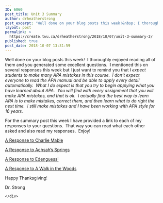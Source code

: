 ```yaml
---
ID: 6060
post_title: Unit 3 Summary
author: drheatherstrong
post_excerpt: 'Well done on your blog posts this week!&nbsp; I thoroughly enjoyed reading all of them and you generated some excellent questions.&nbsp; I mentioned this on several responses this week but I just want to remind you that I expect students to make many APA mistakes in this course.&nbsp; I don&rsquo;t expect everyone to read the [&hellip;]'
layout: post
permalink: >
  https://create.twu.ca/drheatherstrong/2018/10/07/unit-3-summary-2/
published: true
post_date: 2018-10-07 13:31:59
---
```

Well done on your blog posts this week!  I thoroughly enjoyed reading all of them and you generated some excellent questions.  I mentioned this on several responses this week but I just want to remind you that <em>I expect students to make many APA mistakes in this course.  I don’t expect everyone to read the APA manual and be able to apply every detail automatically.  What I do expect is that you try to begin applying what you have learned about APA.  You will find with every assignment that you will make APA mistakes, and that is ok.  I actually find the best way to learn APA is to make mistakes, correct them, and then learn what to do right the next time.  I still make mistakes and I have been working with APA style for 16 years. </em>

For the summary post this week I have provided a link to each of my responses to your questions.  That way you can read what each other asked and also read my responses.  Enjoy!

<a href="https://create.twu.ca/drheatherstrong/2018/10/07/response-to-charlie-mable/">A Response to Charlie Mable</a>

<a href="https://create.twu.ca/drheatherstrong/2018/10/07/response-to-achsahs-springs/">A Response to Achsah&#8217;s Springs</a>

<a href="https://create.twu.ca/drheatherstrong/2018/10/07/response-to-edenguessi/">A Response to Edenguessi</a>

<a href="https://create.twu.ca/drheatherstrong/2018/10/07/response-to-edenguessi/">A Response to A Walk in the Woods</a>

Happy Thanksgiving!

Dr. Strong

<div id="themify_builder_content-296" data-postid="296" class="themify_builder_content themify_builder_content-296 themify_builder">

    </div>

<!-- /themify_builder_content -->